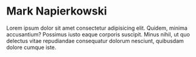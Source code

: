 <html lang="en">
<head>
    <meta charset="UTF-8">
    <meta name="viewport" content="width=device-width, initial-scale=1.0">
    <title>Document</title>
</head>
<body>
    <h1>Mark Napierkowski</h1>
    <p>Lorem ipsum dolor sit amet consectetur adipisicing elit. Quidem, minima accusantium? Possimus iusto eaque corporis suscipit. Minus nihil, ut quo delectus vitae repudiandae consequatur dolorum nesciunt, quibusdam dolore cumque iste.</p>
</body>
</html>
